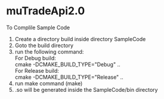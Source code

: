muTradeApi2.0
=============
To Complile Sample Code<br>
1) Create a directory build inside directory SampleCode<br>
2) Goto the build directory<br>
3) run the following command:<br>
    For Debug build:<br>
    cmake -DCMAKE_BUILD_TYPE="Debug" ..<br>
    For Release build:<br>
    cmake -DCMAKE_BUILD_TYPE="Release" ..<br>
4) run make command (make)<br>
5) .so will be generated inside the SampleCode/bin directory<br>
